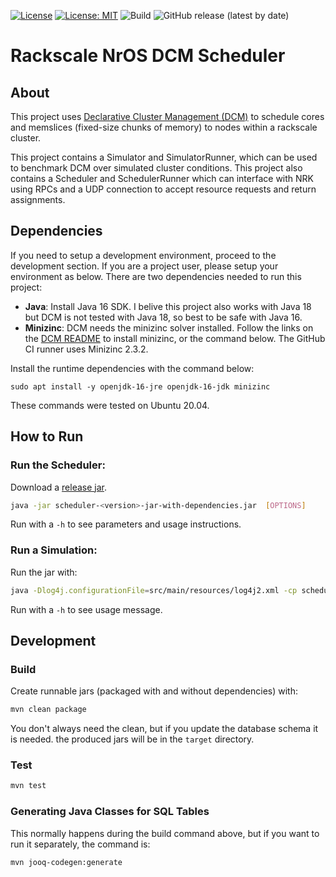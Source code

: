 [![License](https://img.shields.io/badge/License-BSD%202--Clause-green.svg)](https://opensource.org/licenses/BSD-2-Clause)
[![License: MIT](https://img.shields.io/badge/License-MIT-green.svg)](https://opensource.org/licenses/MIT)
![Build](https://github.com/hunhoffe/nrk-dcm-scheduler/actions/workflows/ci.yaml/badge.svg)
![GitHub release (latest by date)](https://img.shields.io/github/v/release/hunhoffe/nrk-dcm-scheduler)

# Rackscale NrOS DCM Scheduler

## About

This project uses [Declarative Cluster Management (DCM)](https://github.com/vmware/declarative-cluster-management) to schedule cores and memslices (fixed-size chunks of memory) to nodes within a rackscale cluster.

This project contains a Simulator and SimulatorRunner, which can be used to benchmark DCM over simulated cluster conditions. This project also contains a Scheduler and SchedulerRunner which can interface with NRK using RPCs and a UDP connection to accept resource requests and return assignments.

## Dependencies

If you need to setup a development environment, proceed to the development section. If you are a project user, please setup your environment as below. There are two dependencies needed to run this project:
* **Java**: Install Java 16 SDK. I belive this project also works with Java 18 but DCM is
not tested with Java 18, so best to be safe with Java 16.
* **Minizinc**: DCM needs the minizinc solver installed. Follow the links on the [DCM README](https://github.com/hunhoffe/declarative-cluster-management) 
to install minizinc, or the command below. The GitHub CI runner uses Minizinc 2.3.2.

Install the runtime dependencies with the command below:
```
sudo apt install -y openjdk-16-jre openjdk-16-jdk minizinc
```

These commands were tested on Ubuntu 20.04.

## How to Run

### Run the Scheduler:
Download a [release jar](https://github.com/hunhoffe/nrk-dcm-scheduler/releases).

```bash
java -jar scheduler-<version>-jar-with-dependencies.jar  [OPTIONS]
```
Run with a ```-h``` to see parameters and usage instructions.

### Run a Simulation:
Run the jar with:
```bash
java -Dlog4j.configurationFile=src/main/resources/log4j2.xml -cp scheduler-<version>-jar-with-dependencies.jar com.vmware.bespin.simulation.Simulation [OPTIONS]
```
Run with a ```-h``` to see usage message.

## Development

### Build
Create runnable jars (packaged with and without dependencies) with:
```bash
mvn clean package
```
You don't always need the clean, but if you update the database schema it is needed. the produced jars will be in the ```target``` directory. 

### Test
```bash
mvn test
```

### Generating Java Classes for SQL Tables

This normally happens during the build command above, but if you want to run it
separately, the command is:
```bash
mvn jooq-codegen:generate
```
